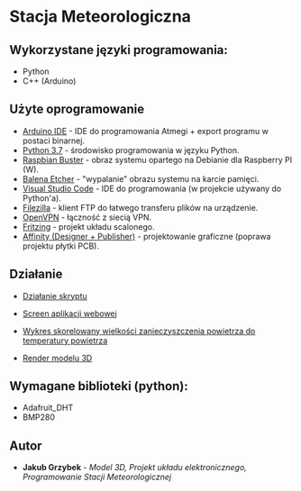 # Stacja Meteorologiczna

## Wykorzystane języki programowania:

* Python
* C++ (Arduino)

## Użyte oprogramowanie

* [Arduino IDE](https://www.arduino.cc/en/Main/Software) - IDE do programowania Atmegi + export programu w postaci binarnej.
* [Python 3.7](https://www.python.org/downloads/) - środowisko programowania w języku Python.
* [Raspbian Buster](https://www.raspberrypi.org/downloads/raspbian/) - obraz systemu opartego na Debianie dla Raspberry PI (W).
* [Balena Etcher](https://www.balena.io/etcher/) - "wypalanie" obrazu systemu na karcie pamięci.
* [Visual Studio Code](https://code.visualstudio.com/) - IDE do programowania (w projekcie używany do Python'a).
* [Filezilla](https://filezilla-project.org/) - klient FTP do łatwego transferu plików na urządzenie.
* [OpenVPN](https://openvpn.net/) - łączność z siecią VPN.
* [Fritzing](https://fritzing.org/home/) - projekt układu scalonego.
* [Affinity (Designer + Publisher)](https://affinity.serif.com/en-us/) - projektowanie graficzne (poprawa projektu płytki PCB).

## Działanie

* [Działanie skryptu](https://drive.google.com/file/d/1LgpNxWG2-jwU39C61nCY23lnwaoA2ITb/view?usp=sharing)

* [Screen aplikacji webowej](https://drive.google.com/file/d/13NUKk38MrTJ4rrOktd_XOJ99mKRYTXJK/view?usp=sharing)

* [Wykres skorelowany wielkości zanieczyszczenia powietrza do temperatury powietrza](https://docs.google.com/spreadsheets/d/167nGsn8j3x7hkC7C-itHLdJzvqwGPpGi6IAH7wwsGF4/edit?usp=sharing)

* [Render modelu 3D](https://drive.google.com/file/d/1cNDW7VrugMn9FhHvyJxgASWUzGqv-lLC/view?usp=sharing)

## Wymagane biblioteki (python):

* Adafruit_DHT
* BMP280

## Autor

* **Jakub Grzybek** - *Model 3D, Projekt układu elektronicznego, Programowanie Stacji Meteorologicznej*

